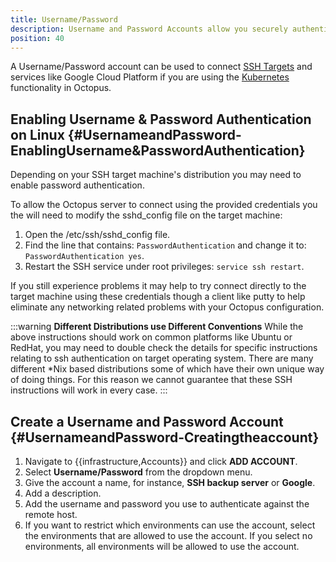 ```yaml
---
title: Username/Password
description: Username and Password Accounts allow you securely authenticate with different services.
position: 40
---
```


A Username/Password account can be used to connect [SSH Targets](/docs/infrastructure/deployment-targets/ssh-targets/index.md) and services like Google Cloud Platform if you are using the [Kubernetes](/docs/deployment-examples/kubernetes-deployments/index.md) functionality in Octopus.

## Enabling Username & Password Authentication on Linux {#UsernameandPassword-EnablingUsername&amp;PasswordAuthentication}

Depending on your SSH target machine's distribution you may need to enable password authentication.

To allow the Octopus server to connect using the provided credentials you the will need to modify the sshd\_config file on the target machine:

1. Open the /etc/ssh/sshd_config file.
1. Find the line that contains: `PasswordAuthentication` and change it to: `PasswordAuthentication yes`.
1. Restart the SSH service under root privileges: `service ssh restart`.

If you still experience problems it may help to try connect directly to the target machine using these credentials though a client like putty to help eliminate any networking related problems with your Octopus configuration.

:::warning
**Different Distributions use Different Conventions**
While the above instructions should work on common platforms like Ubuntu or RedHat, you may need to double check the details for specific instructions relating to ssh authentication on target operating system. There are many different \*Nix based distributions some of which have their own unique way of doing things. For this reason we cannot guarantee that these SSH instructions will work in every case.
:::

## Create a Username and Password Account {#UsernameandPassword-Creatingtheaccount}

1. Navigate to {{infrastructure,Accounts}} and click **ADD ACCOUNT**.
1. Select **Username/Password** from the dropdown menu.
1. Give the account a name, for instance, **SSH backup server** or **Google**.
1. Add a description.
1. Add the username and password you use to authenticate against the remote host.
1. If you want to restrict which environments can use the account, select the environments that are allowed to use the account. If you select no environments, all environments will be allowed to use the account.
